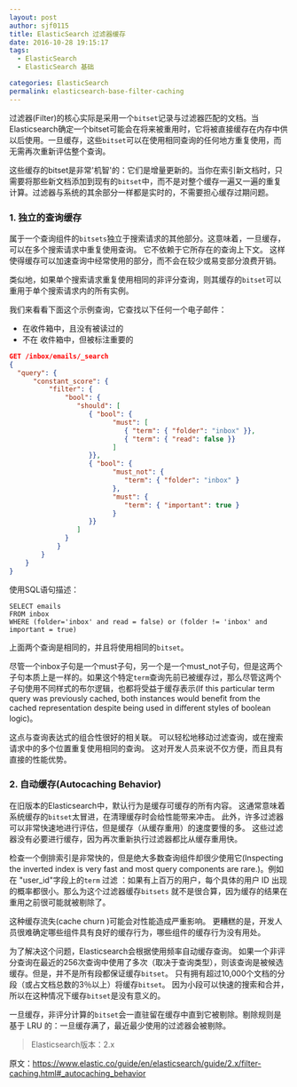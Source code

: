 ```yaml
---
layout: post
author: sjf0115
title: ElasticSearch 过滤器缓存
date: 2016-10-28 19:15:17
tags:
  - ElasticSearch
  - ElasticSearch 基础

categories: ElasticSearch
permalink: elasticsearch-base-filter-caching
---
```


过滤器(Filter)的核心实际是采用一个`bitset`记录与过滤器匹配的文档。当Elasticsearch确定一个bitset可能会在将来被重用时，它将被直接缓存在内存中供以后使用。一旦缓存，这些`bitset`可以在使用相同查询的任何地方重复使用，而无需再次重新评估整个查询。

这些缓存的bitset是非常'机智'的：它们是增量更新的。当你在索引新文档时，只需要将那些新文档添加到现有的`bitset`中，而不是对整个缓存一遍又一遍的重复计算。过滤器与系统的其余部分一样都是实时的，不需要担心缓存过期问题。

### 1. 独立的查询缓存

属于一个查询组件的`bitsets`独立于搜索请求的其他部分。这意味着，一旦缓存，可以在多个搜索请求中重复使用查询。 它不依赖于它所存在的查询上下文。 这样使得缓存可以加速查询中经常使用的部分，而不会在较少或易变部分浪费开销。

类似地，如果单个搜索请求重复使用相同的非评分查询，则其缓存的`bitset`可以重用于单个搜索请求内的所有实例。

我们来看看下面这个示例查询，它查找以下任何一个电子邮件：
- 在收件箱中，且没有被读过的
- 不在 收件箱中，但被标注重要的

```json
GET /inbox/emails/_search
{
  "query": {
      "constant_score": {
          "filter": {
              "bool": {
                 "should": [
                    { "bool": {
                          "must": [
                             { "term": { "folder": "inbox" }},
                             { "term": { "read": false }}
                          ]
                    }},
                    { "bool": {
                          "must_not": {
                             "term": { "folder": "inbox" }
                          },
                          "must": {
                             "term": { "important": true }
                          }
                    }}
                 ]
              }
            }
        }
    }
}
```
使用SQL语句描述：
```
SELECT emails
FROM inbox
WHERE (folder='inbox' and read = false) or (folder != 'inbox' and important = true)
```

上面两个查询是相同的，并且将使用相同的`bitset`。

尽管一个inbox子句是一个must子句，另一个是一个must_not子句，但是这两个子句本质上是一样的。如果这个特定`term`查询先前已被缓存过，那么尽管这两个子句使用不同样式的布尔逻辑，也都将受益于缓存表示(If this particular term query was previously cached, both instances would benefit from the cached representation despite being used in different styles of boolean logic)。

这点与查询表达式的组合性很好的相关联。 可以轻松地移动过滤查询，或在搜索请求中的多个位置重复使用相同的查询。 这对开发人员来说不仅方便，而且具有直接的性能优势。

### 2. 自动缓存(Autocaching Behavior)

在旧版本的Elasticsearch中，默认行为是缓存可缓存的所有内容。 这通常意味着系统缓存的`bitset`太冒进，在清理缓存时会给性能带来冲击。 此外，许多过滤器可以非常快速地进行评估，但是缓存（从缓存重用）的速度要慢的多。 这些过滤器没有必要进行缓存，因为再次重新执行过滤器都比从缓存重用快。

检查一个倒排索引是非常快的，但是绝大多数查询组件却很少使用它(Inspecting the inverted index is very fast and most query components are rare.)。例如 在 "user_id"字段上的`term` 过滤 ：如果有上百万的用户，每个具体的用户 ID 出现的概率都很小。那么为这个过滤器缓存`bitsets` 就不是很合算，因为缓存的结果在重用之前很可能就被剔除了。

这种缓存流失(cache churn )可能会对性能造成严重影响。 更糟糕的是，开发人员很难确定哪些组件具有良好的缓存行为，哪些组件的缓存行为没有用处。

为了解决这个问题，Elasticsearch会根据使用频率自动缓存查询。 如果一个非评分查询在最近的256次查询中使用了多次（取决于查询类型），则该查询是被候选缓存。但是，并不是所有段都保证缓存`bitset`。 只有拥有超过10,000个文档的分段（或占文档总数的3％以上）将缓存`bitset`。 因为小段可以快速的搜索和合并，所以在这种情况下缓存`bitset`是没有意义的。

一旦缓存，非评分计算的`bitset`会一直驻留在缓存中直到它被剔除。剔除规则是基于 LRU 的：一旦缓存满了，最近最少使用的过滤器会被剔除。

> Elasticsearch版本：2.x

原文：https://www.elastic.co/guide/en/elasticsearch/guide/2.x/filter-caching.html#_autocaching_behavior
